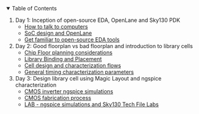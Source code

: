 <details open="open">
	<summary>Table of Contents</summary>
	<ol>
		<li>
			Day 1: Inception of open-source EDA, OpenLane and Sky130 PDK
			<ul>
				<li><a href="Day 1/D1_L1_readme.md">How to talk to computers</a></li>
				<li><a href="Day 1/D1_L2_readme.md">SoC design and OpenLane</a></li>
                <li><a href="Day 1/D1_L3_readme.md">Get familiar to open-source EDA tools</a></li>
			</ul>
		</li>
		<li>
			Day 2:  Good floorplan vs bad floorplan and introduction to library cells
			<ul>
				<li><a href="Day 2/D2_L1_readme.md"> Chip Floor planning considerations</a></li>
				<li><a href="Day 2/D2_L2_readme.md">Library Binding and Placement</a></li>
                <li><a href="Day 2/D2_L3_readme.md">Cell design and characterization flows</a></li>
				<li><a href="Day 2/D2_L4_readme.md"> General timing characterization parameters</a></li>
			</ul>
		</li>
		<li>
			Day 3:  Design library cell using Magic Layout and ngspice characterization
			<ul>
				<li><a href="Day 3/D3_L1_readme.md"> CMOS inverter ngspice simulations</a></li>
				<li><a href="Day 3/D3_L2_readme.md">CMOS fabrication process</a></li>
				<li><a href="Day 3/D3_L3_readme.md"> LAB - ngspice simulations and Sky130 Tech File Labs</a></li>
			</ul>
		</li>
	</ol>
</details>
